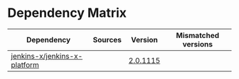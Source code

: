 # Dependency Matrix

Dependency | Sources | Version | Mismatched versions
---------- | ------- | ------- | -------------------
[jenkins-x/jenkins-x-platform](https://github.com/jenkins-x/jenkins-x-platform.git) |  | [2.0.1115](https://github.com/jenkins-x/jenkins-x-platform/releases/tag/v2.0.1115) | 
